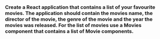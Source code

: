 ### Create a React application that contains a list of your favourite movies. The application should contain the movies name, the director of the movie, the genre of the movie and the year the movies was released. For the list of movies use a Movies component that contains a list of Movie components. 